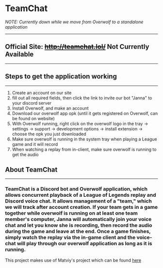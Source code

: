 # TeamChat

*NOTE: Currently down while we move from Overwolf to a standalone application*
___

## Official Site: ~~http://teamchat.lol/~~ **Not Currently Available**

___

## Steps to get the application working

___

1. Create an account on our site
2. fill out all required fields, then click the link to invite our bot "Janna" to your discord server
3. Install Overwolf, and make an account
4. Download our overwolf app opk (until it gets registered on Overwolf, can be found on website)
5. With Overwolf running, right click on the overwolf logo in the tray -> settings -> support -> development options -> install extension -> choose the opk you just downloaded
6. Make sure overwolf is running in the system tray when playing a League game and it will record
7. When watching a replay from in-client, make sure overwolf is running to get the audio

## About TeamChat

___

### TeamChat is a Discord bot and Overwolf application, which allows concurrent playback of a League of Legends replay and Discord voice chat. It allows management of a "team," which we will track after account creation. If your team gets in a game together while overwolf is running on at least one team member's computer, Janna will automatically join your voice chat and let you know she is recording, then record the audio during the game and leave at the end. Once a game finishes, simply watch the replay via the in-game client and the voice-chat will play through our overwolf application as long as it is running.


This project makes use of Matviy's project which can be found [here](https://github.com/Matviy/LeagueReplayHook)